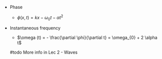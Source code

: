* Phase
	* $\phi(x, t) = kx - \omega_{0} t - \alpha t^2$
* Instantaneous frequency
	* $\omega (t) = - \frac{\partial \phi}{\partial t} = \omega_{0} + 2 \alpha t$
	
	#todo More info in Lec 2 - Waves